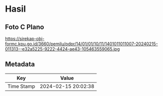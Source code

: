 # Hasil

## Foto C Plano

https://sirekap-obj-formc.kpu.go.id/3660/pemilu/pdpr/14/01/01/10/11/1401011011007-20240215-011313--e32a5225-9222-4424-ae43-105463559065.jpg


## Metadata

| Key        | Value               |
| ---------- | ------------------- |
| Time Stamp | 2024-02-15 20:02:38 |



